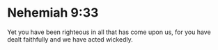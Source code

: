 # Nehemiah 9:33

Yet you have been righteous in all that has come upon us, for you have dealt faithfully and we have acted wickedly.
